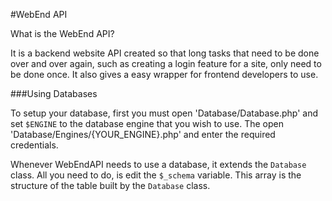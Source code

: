 #WebEnd API

What is the WebEnd API?

It is a backend website API created so that long tasks that need to be done over and over again, such as creating a login feature for a site, only need to be done once. It also gives a easy wrapper for frontend developers to use.

###Using Databases

To setup your database, first you must open 'Database/Database.php' and set `$ENGINE` to the database engine that you wish to use. The open 'Database/Engines/{YOUR_ENGINE}.php' and enter the required credentials.

Whenever WebEndAPI needs to use a database, it extends the `Database` class. All you need to do, is edit the `$_schema` variable. This array is the structure of the table built by the `Database` class.
